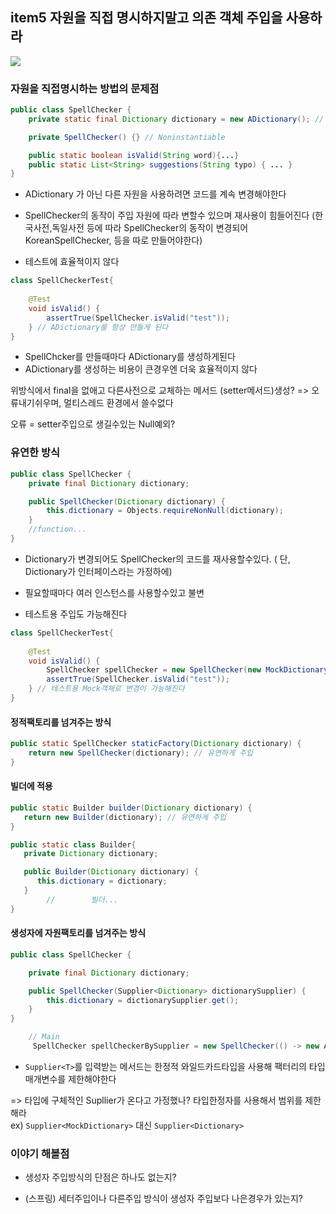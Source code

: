 ## item5 자원을 직접 명시하지말고 의존 객체 주입을 사용하라


![](https://velog.velcdn.com/images/rodlsdyd/post/6ef0c9d8-7edf-4c41-bb66-a5cea81d5b17/image.png)

### 자원을 직접명시하는 방법의 문제점


```java
public class SpellChecker {
    private static final Dictionary dictionary = new ADictionary(); // 사전에 따라 변경될 수 있다

    private SpellChecker() {} // Noninstantiable

    public static boolean isValid(String word){...}
    public static List<String> suggestions(String typo) { ... }
}
```
- ADictionary 가 아닌 다른 자원을 사용하려면 코드를 계속 변경해야한다

- SpellChecker의 동작이 주입 자원에 따라 변할수 있으며 재사용이 힘들어진다 
(한국사전,독일사전 등에 따라 SpellChecker의 동작이 변경되어 KoreanSpellChecker, 등을 따로 만들어야한다)

- 테스트에 효율적이지 않다

```java
class SpellCheckerTest{
	
    @Test
    void isValid() {
    	assertTrue(SpellChecker.isValid("test"));
    } // ADictionary를 항상 만들게 된다
}
```

- SpellChcker를 만들때마다 ADictionary를 생성하게된다   
- ADictionary를 생성하는 비용이 큰경우엔 더욱 효율적이지 않다


위방식에서 final을 없애고 다른사전으로 교체하는 메서드 (setter메서드)생성? 
=> 오류내기쉬우며, 멀티스레드 환경에서 쓸수없다

오류 = setter주입으로 생길수있는 Null예외?



### 유연한 방식

```java
public class SpellChecker {
    private final Dictionary dictionary;

    public SpellChecker(Dictionary dictionary) {
        this.dictionary = Objects.requireNonNull(dictionary);
    }
	//function...
}
```

- Dictionary가 변경되어도 SpellChecker의 코드를 재사용할수있다. ( 단, Dictionary가 인터페이스라는 가정하에)

- 필요할때마다 여러 인스턴스를 사용할수있고 불변 

- 테스트용 주입도 가능해진다


```java
class SpellCheckerTest{
	
    @Test
    void isValid() {
    	SpellChecker spellChecker = new SpellChecker(new MockDictionary());
    	assertTrue(SpellChecker.isValid("test"));
    } // 테스트용 Mock객체로 변경이 가능해진다
}
```

#### 정적팩토리를 넘겨주는 방식
```java
public static SpellChecker staticFactory(Dictionary dictionary) {
    return new SpellChecker(dictionary); // 유연하게 주입
}
```

#### 빌더에 적용

```java
public static Builder builder(Dictionary dictionary) {
   return new Builder(dictionary); // 유연하게 주입
}

public static class Builder{
   private Dictionary dictionary;

   public Builder(Dictionary dictionary) {
      this.dictionary = dictionary;
   }
        //        빌더...
}
```

#### 생성자에 자원팩토리를 넘겨주는 방식

```java
public class SpellChecker {

    private final Dictionary dictionary;

	public SpellChecker(Supplier<Dictionary> dictionarySupplier) {
        this.dictionary = dictionarySupplier.get();
    }
}

	// Main 
     SpellChecker spellCheckerBySupplier = new SpellChecker(() -> new ADictionary());
```




- `Supplier<T>`를 입력받는 메서드는 한정적 와일드카드타입을 사용해 팩터리의 타입매개변수를 제한해야한다

=> 타입에 구체적인 Supllier가 온다고 가정했나? 타입한정자를 사용해서 범위를 제한해라  
ex) `Supplier<MockDictionary>` 대신 `Supplier<Dictionary>`



### 이야기 해볼점 

- 생성자 주입방식의 단점은 하나도 없는지?

- (스프링) 세터주입이나 다른주입 방식이 생성자 주입보다 나은경우가 있는지?
